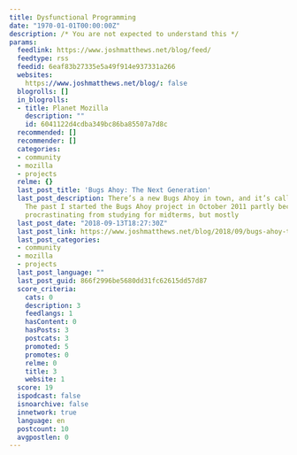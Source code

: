 ```yaml
---
title: Dysfunctional Programming
date: "1970-01-01T00:00:00Z"
description: /* You are not expected to understand this */
params:
  feedlink: https://www.joshmatthews.net/blog/feed/
  feedtype: rss
  feedid: 6eaf83b27335e5a49f914e937331a266
  websites:
    https://www.joshmatthews.net/blog/: false
  blogrolls: []
  in_blogrolls:
  - title: Planet Mozilla
    description: ""
    id: 6041122d4cdba349bc86ba85507a7d8c
  recommended: []
  recommender: []
  categories:
  - community
  - mozilla
  - projects
  relme: {}
  last_post_title: 'Bugs Ahoy: The Next Generation'
  last_post_description: There’s a new Bugs Ahoy in town, and it’s called Codetribute.
    The past I started the Bugs Ahoy project in October 2011 partly because I was
    procrastinating from studying for midterms, but mostly
  last_post_date: "2018-09-13T18:27:30Z"
  last_post_link: https://www.joshmatthews.net/blog/2018/09/bugs-ahoy-the-next-generation/
  last_post_categories:
  - community
  - mozilla
  - projects
  last_post_language: ""
  last_post_guid: 866f2996be5680dd31fc62615dd57d87
  score_criteria:
    cats: 0
    description: 3
    feedlangs: 1
    hasContent: 0
    hasPosts: 3
    postcats: 3
    promoted: 5
    promotes: 0
    relme: 0
    title: 3
    website: 1
  score: 19
  ispodcast: false
  isnoarchive: false
  innetwork: true
  language: en
  postcount: 10
  avgpostlen: 0
---
```

